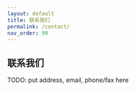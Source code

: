 ```yaml
---
layout: default
title: 联系我们
permalink: /contact/
nav_order: 99
---
```


## 联系我们

TODO: put address, email, phone/fax here

